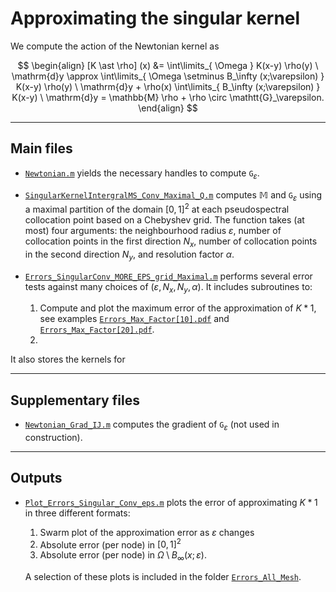 # Approximating the singular kernel

We compute the action of the Newtonian kernel as

$$
\begin{align}
	[K \ast \rho] (x) &= \int\limits_{ \Omega } K(x-y) \rho(y) \ \mathrm{d}y
	\approx \int\limits_{ \Omega \setminus B_\infty (x;\varepsilon) } K(x-y) \rho(y) \ \mathrm{d}y + \rho(x) \int\limits_{ B_\infty (x;\varepsilon) } K(x-y) \ \mathrm{d}y  = \mathbb{M} \rho + \rho \circ \mathtt{G}_\varepsilon.
\end{align}
$$

---
## Main files

* [`Newtonian.m`](Newtonian.m) yields the necessary handles to compute $\mathtt{G}_\varepsilon$.

* [`SingularKernelIntergralMS_Conv_Maximal_Q.m`](SingularKernelIntergralMS_Conv_Maximal_Q.m) computes $\mathbb{M}$ and $\mathtt{G}_\varepsilon$ using a maximal partition of the domain $[0,1]^2$ at each pseudospectral collocation point based on a Chebyshev grid. The function takes (at most) four arguments: the neighbourhood radius $\varepsilon$, number of collocation points in the first direction $N_x$, number of collocation points in the second direction $N_y$, and resolution factor $\alpha$.

* [`Errors_SingularConv_MORE_EPS_grid_Maximal.m`](Errors_SingularConv_MORE_EPS_grid_Maximal.m) performs several error tests against many choices of $(\varepsilon,N_x,N_y,\alpha)$. It includes subroutines to:
	1. Compute and plot the maximum error of the approximation of $K \ast 1$, see examples [`Errors_Max_Factor[10].pdf`](Errors_Max_Factor[10].pdf) and [`Errors_Max_Factor[20].pdf`](Errors_Max_Factor[20].pdf).
	2. 
	
It also stores the kernels for 


---

## Supplementary files

* [`Newtonian_Grad_IJ.m`](Newtonian_Grad_IJ.m) computes the gradient of $\mathtt{G}_\varepsilon$ (not used in construction).


---

## Outputs

* [`Plot_Errors_Singular_Conv_eps.m`](Plot_Errors_Singular_Conv_eps.m) plots the error of approximating $K \ast 1$ in three different formats:
	1. Swarm plot of the approximation error as $\varepsilon$ changes
	2. Absolute error (per node) in $[0,1]^2$
	3. Absolute error (per node) in $\Omega \setminus B_\infty (x;\varepsilon)$.

	A selection of these plots is included in the folder [`Errors_All_Mesh`](Errors_All_Mesh).
